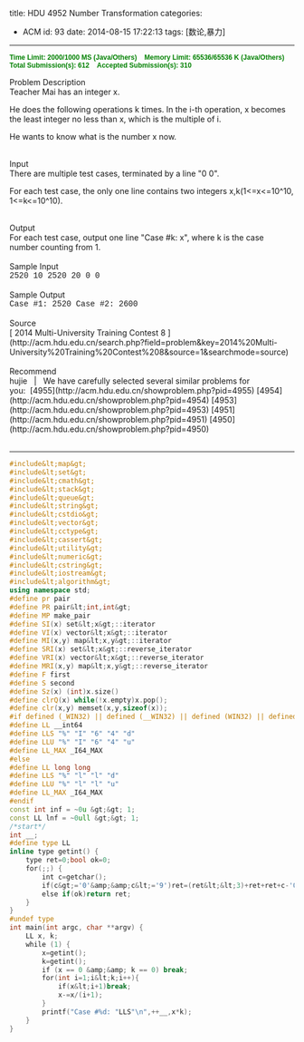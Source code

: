 title: HDU 4952 Number Transformation
categories:
  - ACM
id: 93
date: 2014-08-15 17:22:13
tags: [数论,暴力]
---

**<span style="font-family: Arial; font-size: 12px; font-weight: bold; color: green;">Time Limit: 2000/1000 MS (Java/Others)    Memory Limit: 65536/65536 K (Java/Others)
Total Submission(s): 612    Accepted Submission(s): 310
</span>**
<div class="panel_title" align="left">Problem Description</div>
<div class="panel_content">Teacher Mai has an integer x.

He does the following operations k times. In the i-th operation, x becomes the least integer no less than x, which is the multiple of i.

He wants to know what is the number x now.</div>
<div class="panel_bottom"></div>
<!--more-->
&nbsp;

<div class="panel_title" align="left">Input</div>
<div class="panel_content">There are multiple test cases, terminated by a line "0 0".

For each test case, the only one line contains two integers x,k(1&lt;=x&lt;=10^10, 1&lt;=k&lt;=10^10).</div>
<div class="panel_bottom"></div>
&nbsp;
<div class="panel_title" align="left">Output</div>
<div class="panel_content">For each test case, output one line "Case #k: x", where k is the case number counting from 1.</div>
<div class="panel_bottom"></div>
&nbsp;
<div class="panel_title" align="left">Sample Input</div>
<div class="panel_content">
<div style="font-family: Courier New,Courier,monospace;">2520 10 2520 20 0 0</div>
</div>
<div class="panel_bottom"></div>
&nbsp;
<div class="panel_title" align="left">Sample Output</div>
<div class="panel_content">
<div style="font-family: Courier New,Courier,monospace;">Case #1: 2520 Case #2: 2600</div>
</div>
<div class="panel_bottom"></div>
&nbsp;
<div class="panel_title" align="left">Source</div>
<div class="panel_content">[ 2014 Multi-University Training Contest 8 ](http://acm.hdu.edu.cn/search.php?field=problem&amp;key=2014%20Multi-University%20Training%20Contest%208&amp;source=1&amp;searchmode=source)</div>
<div class="panel_bottom"></div>
&nbsp;
<div class="panel_title" align="left">Recommend</div>
<div class="panel_content">hujie   |   We have carefully selected several similar problems for you:  [4955](http://acm.hdu.edu.cn/showproblem.php?pid=4955) [4954](http://acm.hdu.edu.cn/showproblem.php?pid=4954) [4953](http://acm.hdu.edu.cn/showproblem.php?pid=4953) [4951](http://acm.hdu.edu.cn/showproblem.php?pid=4951) [4950](http://acm.hdu.edu.cn/showproblem.php?pid=4950)</div>
<br/>

- - -


```C++
#include&lt;map&gt;
#include&lt;set&gt;
#include&lt;cmath&gt;
#include&lt;stack&gt;
#include&lt;queue&gt;
#include&lt;string&gt;
#include&lt;cstdio&gt;
#include&lt;vector&gt;
#include&lt;cctype&gt;
#include&lt;cassert&gt;
#include&lt;utility&gt;
#include&lt;numeric&gt;
#include&lt;cstring&gt;
#include&lt;iostream&gt;
#include&lt;algorithm&gt;
using namespace std;
#define pr pair
#define PR pair&lt;int,int&gt;
#define MP make_pair
#define SI(x) set&lt;x&gt;::iterator
#define VI(x) vector&lt;x&gt;::iterator
#define MI(x,y) map&lt;x,y&gt;::iterator
#define SRI(x) set&lt;x&gt;::reverse_iterator
#define VRI(x) vector&lt;x&gt;::reverse_iterator
#define MRI(x,y) map&lt;x,y&gt;::reverse_iterator
#define F first
#define S second
#define Sz(x) (int)x.size()
#define clrQ(x) while(!x.empty)x.pop();
#define clr(x,y) memset(x,y,sizeof(x));
#if defined (_WIN32) || defined (__WIN32) || defined (WIN32) || defined (__WIN32__)
#define LL __int64
#define LLS "%" "I" "6" "4" "d"
#define LLU "%" "I" "6" "4" "u"
#define LL_MAX _I64_MAX
#else
#define LL long long
#define LLS "%" "l" "l" "d"
#define LLU "%" "l" "l" "u"
#define LL_MAX _I64_MAX
#endif
const int inf = ~0u &gt;&gt; 1;
const LL lnf = ~0ull &gt;&gt; 1;
/*start*/
int __;
#define type LL
inline type getint() {
    type ret=0;bool ok=0;
    for(;;) {
        int c=getchar();
        if(c&gt;='0'&amp;&amp;c&lt;='9')ret=(ret&lt;&lt;3)+ret+ret+c-'0',ok=1;
        else if(ok)return ret;
    }
}
#undef type
int main(int argc, char **argv) {
    LL x, k;
    while (1) {
        x=getint();
        k=getint();
        if (x == 0 &amp;&amp; k == 0) break;
        for(int i=1;i&lt;k;i++){
            if(x&lt;i+1)break;
            x-=x/(i+1);
        }
        printf("Case #%d: "LLS"\n",++__,x*k);
    }
}
```